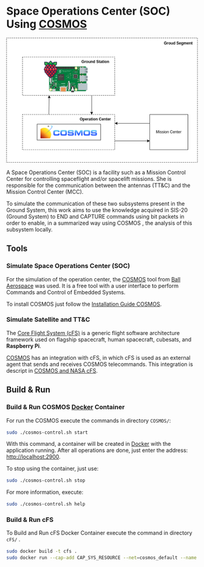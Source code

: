 <!DOCTYPE html>
<html lang="en">
<head>
    <meta charset="UTF-8">
    <meta http-equiv="X-UA-Compatible" content="IE=edge">
    <meta name="viewport" content="width=device-width, initial-scale=1.0">
    <link rel="stylesheet" href="https://cdn.jsdelivr.net/npm/@fortawesome/fontawesome-free@6.2.0/css/fontawesome.min.css" integrity="sha384-z4tVnCr80ZcL0iufVdGQSUzNvJsKjEtqYZjiQrrYKlpGow+btDHDfQWkFjoaz/Zr" crossorigin="anonymous">
    <link rel="stylesheet" href="index.css">
    <title>README</title>
</head>
<body>

# Space Operations Center (SOC) Using [COSMOS](https://ballaerospace.github.io/cosmos-website/)

![](img/overview.png)

A Space Operations Center (SOC) is a facility such as a Mission Control Center for controlling spaceflight and/or spacelift missions. She is responsible for the communication between the antennas (TT&C) and the Mission Control Center (MCC).

To simulate the communication of these two subsystems present in the Ground System, this work aims to use the knowledge acquired in SIS-20 (Ground System) to END and CAPTURE commands using bit packets in order to enable, in a summarized way using COSMOS , the analysis of this subsystem locally.

## Tools

### Simulate Space Operations Center (SOC)

For the simulation of the operation center, the [COSMOS](https://ballaerospace.github.io/cosmos-website/) tool from [Ball Aerospace](https://ballaerospace.github.io/) was used. It is a free tool with a user interface to perform Commands and Control of Embedded Systems.

To install COSMOS just follow the [Installation Guide COSMOS](https://ballaerospace.github.io/cosmos-website/docs/v5/installation).

### Simulate Satellite and TT&C

The [Core Flight System (cFS)](https://github.com/nasa/cFS) is a generic flight software architecture framework used on flagship spacecraft, human spacecraft, cubesats, and **Raspberry Pi**. 

[COSMOS](https://ballaerospace.github.io/cosmos-website/) has an integration with cFS, in which cFS is used as an external agent that sends and receives COSMOS telecommands. This integration is descript in [COSMOS and NASA cFS](https://ballaerospace.github.io/cosmos-website/docs/v5/cfs).

## Build & Run

### Build & Run COSMOS [Docker](https://www.docker.com/) Container 

For run the COSMOS execute the commands in directory `COSMOS/`:

```sh
sudo ./cosmos-control.sh start
```

With this command, a container will be created in [Docker](https://www.docker.com/) with the application running. After all operations are done, just enter the address: <a href="http://localhost:2900" target="_blank" >http://localhost:2900</a>.

To stop using the container, just use:

```sh
sudo ./cosmos-control.sh stop
```

For more information, execute:

```sh
sudo ./cosmos-control.sh help
```

### Build & Run cFS

To Build and Run cFS Docker Container execute the command in directory `cFS/` .

```sh
sudo docker build -t cfs .
sudo docker run --cap-add CAP_SYS_RESOURCE --net=cosmos_default --name cfs -p1234:1234 -p1235:1235 cfs
```


</body>
</html>

